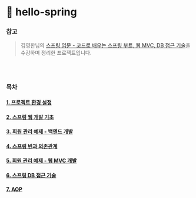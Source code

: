 # 🌱 hello-spring
### 참고
> 김영한님의 [스프링 입문 - 코드로 배우는 스프링 부트, 웹 MVC, DB 접근 기술]( https://www.inflearn.com/course/%EC%8A%A4%ED%94%84%EB%A7%81-%EC%9E%85%EB%AC%B8-%EC%8A%A4%ED%94%84%EB%A7%81%EB%B6%80%ED%8A%B8 )을 수강하며 정리한 프로젝트입니다.
<br>
<br>
 
### 목차

#### [1. 프로젝트 환경 설정]( https://github.com/JoongHyun-Kim/Study-Spring/blob/main/%EA%B9%80%EC%A4%91%ED%98%84/%EC%8A%A4%ED%94%84%EB%A7%81%20%EC%9E%85%EB%AC%B8/Week1/%ED%94%84%EB%A1%9C%EC%A0%9D%ED%8A%B8%20%ED%99%98%EA%B2%BD%EC%84%A4%EC%A0%95.md )
#### [2. 스프링 웹 개발 기초]( https://github.com/JoongHyun-Kim/Study-Spring/blob/main/%EA%B9%80%EC%A4%91%ED%98%84/%EC%8A%A4%ED%94%84%EB%A7%81%20%EC%9E%85%EB%AC%B8/Week1/%EC%8A%A4%ED%94%84%EB%A7%81%20%EC%9B%B9%20%EA%B0%9C%EB%B0%9C%20%EA%B8%B0%EC%B4%88.md )
#### [3. 회원 관리 예제 - 백엔드 개발]( https://github.com/JoongHyun-Kim/Study-Spring/blob/main/%EA%B9%80%EC%A4%91%ED%98%84/%EC%8A%A4%ED%94%84%EB%A7%81%20%EC%9E%85%EB%AC%B8/Week2/%ED%9A%8C%EC%9B%90%20%EA%B4%80%EB%A6%AC%20%EC%98%88%EC%A0%9C_%EB%B0%B1%EC%97%94%EB%93%9C%20%EA%B0%9C%EB%B0%9C.md. )
#### [4. 스프링 빈과 의존관계]( https://github.com/JoongHyun-Kim/Study-Spring/blob/main/%EA%B9%80%EC%A4%91%ED%98%84/%EC%8A%A4%ED%94%84%EB%A7%81%20%EC%9E%85%EB%AC%B8/Week2/%EC%8A%A4%ED%94%84%EB%A7%81%20%EB%B9%88%EA%B3%BC%20%EC%9D%98%EC%A1%B4%EA%B4%80%EA%B3%84.md )
#### [5. 회원 관리 예제 - 웹 MVC 개발]( https://github.com/JoongHyun-Kim/Study-Spring/blob/main/%EA%B9%80%EC%A4%91%ED%98%84/%EC%8A%A4%ED%94%84%EB%A7%81%20%EC%9E%85%EB%AC%B8/Week2/%ED%9A%8C%EC%9B%90%20%EA%B4%80%EB%A6%AC%20%EC%97%90%EC%A0%9C_%EC%9B%B9%20MVC%20%EA%B0%9C%EB%B0%9C.md )
#### [6. 스프링 DB 접근 기술]( https://github.com/JoongHyun-Kim/Study-Spring/blob/main/%EA%B9%80%EC%A4%91%ED%98%84/%EC%8A%A4%ED%94%84%EB%A7%81%20%EC%9E%85%EB%AC%B8/Week3/%EC%8A%A4%ED%94%84%EB%A7%81%20DB%20%EC%A0%91%EA%B7%BC%20%EA%B8%B0%EC%88%A0.md )
#### [7. AOP]( https://github.com/JoongHyun-Kim/Study-Spring/blob/main/%EA%B9%80%EC%A4%91%ED%98%84/%EC%8A%A4%ED%94%84%EB%A7%81%20%EC%9E%85%EB%AC%B8/Week4/AOP.md  )
